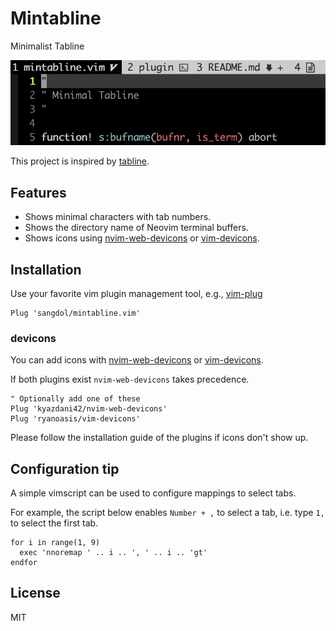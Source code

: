 Mintabline
===

Minimalist Tabline

![mintabline screenshot](/screenshots/mintablinev2.png)

This project is inspired by [tabline](https://github.com/Sangdol/tabline.vim).

Features
---

* Shows minimal characters with tab numbers.
* Shows the directory name of Neovim terminal buffers.
* Shows icons using [nvim-web-devicons](https://github.com/kyazdani42/nvim-web-devicons) or [vim-devicons](https://github.com/ryanoasis/vim-devicons).

Installation
---

Use your favorite vim plugin management tool, e.g., [vim-plug](https://github.com/junegunn/vim-plug)

```vim
Plug 'sangdol/mintabline.vim'
```

### devicons

You can add icons with [nvim-web-devicons](https://github.com/kyazdani42/nvim-web-devicons) or [vim-devicons](https://github.com/ryanoasis/vim-devicons).

If both plugins exist `nvim-web-devicons` takes precedence.

```vim
" Optionally add one of these
Plug 'kyazdani42/nvim-web-devicons'
Plug 'ryanoasis/vim-devicons'
```

Please follow the installation guide of the plugins if icons don't show up.

Configuration tip
---

A simple vimscript can be used to configure mappings to select tabs.

For example, the script below enables `Number + ,` to select a tab, i.e. type `1,` to select the first tab.

```vim
for i in range(1, 9)
  exec 'nnoremap ' .. i .. ', ' .. i .. 'gt'
endfor
```

License
---

MIT

